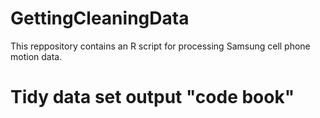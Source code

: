 # GettingCleaningData

This reppository contains an R script for processing Samsung cell phone motion data. 



# Tidy data set output "code book"


